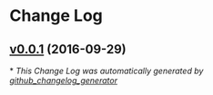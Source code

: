 # Change Log

## [v0.0.1](https://github.com/kldx/main-apps/tree/v0.0.1) (2016-09-29)


\* *This Change Log was automatically generated by [github_changelog_generator](https://github.com/skywinder/Github-Changelog-Generator)*